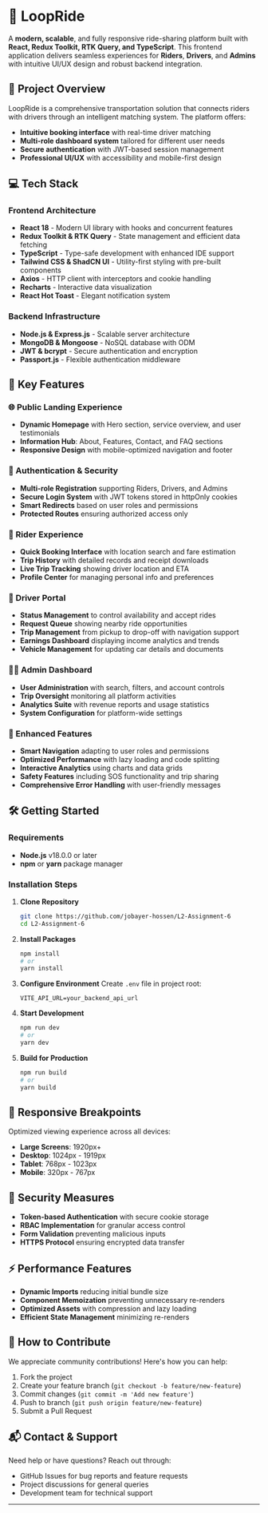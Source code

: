# 🚖 LoopRide

A **modern, scalable**, and fully responsive ride-sharing platform built with **React, Redux Toolkit, RTK Query, and TypeScript**. This frontend application delivers seamless experiences for **Riders**, **Drivers**, and **Admins** with intuitive UI/UX design and robust backend integration.

## 🎯 Project Overview

LoopRide is a comprehensive transportation solution that connects riders with drivers through an intelligent matching system. The platform offers:

- **Intuitive booking interface** with real-time driver matching
- **Multi-role dashboard system** tailored for different user needs
- **Secure authentication** with JWT-based session management
- **Professional UI/UX** with accessibility and mobile-first design

## 💻 Tech Stack

### Frontend Architecture
- **React 18** - Modern UI library with hooks and concurrent features
- **Redux Toolkit & RTK Query** - State management and efficient data fetching
- **TypeScript** - Type-safe development with enhanced IDE support
- **Tailwind CSS & ShadCN UI** - Utility-first styling with pre-built components
- **Axios** - HTTP client with interceptors and cookie handling
- **Recharts** - Interactive data visualization
- **React Hot Toast** - Elegant notification system

### Backend Infrastructure
- **Node.js & Express.js** - Scalable server architecture
- **MongoDB & Mongoose** - NoSQL database with ODM
- **JWT & bcrypt** - Secure authentication and encryption
- **Passport.js** - Flexible authentication middleware

## 🚀 Key Features

### 🌐 Public Landing Experience
- **Dynamic Homepage** with Hero section, service overview, and user testimonials
- **Information Hub**: About, Features, Contact, and FAQ sections
- **Responsive Design** with mobile-optimized navigation and footer

### 🔑 Authentication & Security
- **Multi-role Registration** supporting Riders, Drivers, and Admins
- **Secure Login System** with JWT tokens stored in httpOnly cookies
- **Smart Redirects** based on user roles and permissions
- **Protected Routes** ensuring authorized access only

### 👤 Rider Experience
- **Quick Booking Interface** with location search and fare estimation
- **Trip History** with detailed records and receipt downloads
- **Live Trip Tracking** showing driver location and ETA
- **Profile Center** for managing personal info and preferences

### 🚙 Driver Portal
- **Status Management** to control availability and accept rides
- **Request Queue** showing nearby ride opportunities
- **Trip Management** from pickup to drop-off with navigation support
- **Earnings Dashboard** displaying income analytics and trends
- **Vehicle Management** for updating car details and documents

### 👨‍💼 Admin Dashboard
- **User Administration** with search, filters, and account controls
- **Trip Oversight** monitoring all platform activities
- **Analytics Suite** with revenue reports and usage statistics
- **System Configuration** for platform-wide settings

### 🎨 Enhanced Features
- **Smart Navigation** adapting to user roles and permissions
- **Optimized Performance** with lazy loading and code splitting
- **Interactive Analytics** using charts and data grids
- **Safety Features** including SOS functionality and trip sharing
- **Comprehensive Error Handling** with user-friendly messages

## 🛠️ Getting Started

### Requirements
- **Node.js** v18.0.0 or later
- **npm** or **yarn** package manager

### Installation Steps

1. **Clone Repository**
   ```bash
   git clone https://github.com/jobayer-hossen/L2-Assignment-6
   cd L2-Assignment-6
   ```

2. **Install Packages**
   ```bash
   npm install
   # or
   yarn install
   ```

3. **Configure Environment**
   Create `.env` file in project root:
   ```env
   VITE_API_URL=your_backend_api_url
   ```

4. **Start Development**
   ```bash
   npm run dev
   # or
   yarn dev
   ```

5. **Build for Production**
   ```bash
   npm run build
   # or
   yarn build
   ```

## 📐 Responsive Breakpoints

Optimized viewing experience across all devices:
- **Large Screens**: 1920px+
- **Desktop**: 1024px - 1919px
- **Tablet**: 768px - 1023px
- **Mobile**: 320px - 767px

## 🔐 Security Measures

- **Token-based Authentication** with secure cookie storage
- **RBAC Implementation** for granular access control
- **Form Validation** preventing malicious inputs
- **HTTPS Protocol** ensuring encrypted data transfer

## ⚡ Performance Features

- **Dynamic Imports** reducing initial bundle size
- **Component Memoization** preventing unnecessary re-renders
- **Optimized Assets** with compression and lazy loading
- **Efficient State Management** minimizing re-renders

## 🤝 How to Contribute

We appreciate community contributions! Here's how you can help:

1. Fork the project
2. Create your feature branch (`git checkout -b feature/new-feature`)
3. Commit changes (`git commit -m 'Add new feature'`)
4. Push to branch (`git push origin feature/new-feature`)
5. Submit a Pull Request

## 📬 Contact & Support

Need help or have questions? Reach out through:
- GitHub Issues for bug reports and feature requests
- Project discussions for general queries
- Development team for technical support

---